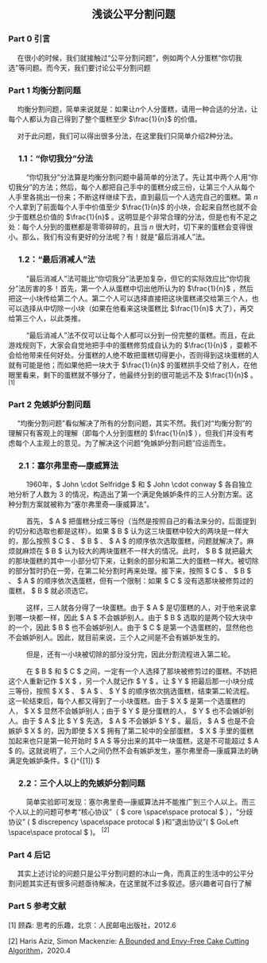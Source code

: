 ## $$ \text{浅谈公平分割问题} $$
### **Part 0 引言**
&emsp; 在很小的时候，我们就接触过“公平分割问题”，例如两个人分蛋糕“你切我选”等问题。而今天，我们要讨论公平分割问题
### **Part 1 均衡分割问题**
&emsp; 均衡分割问题，简单来说就是：如果让$n$个人分蛋糕，请用一种合适的分法，让每个人都认为自己得到了整个蛋糕至少 $\frac{1}{n}$ 的价值。

&emsp; 对于此问题，我们可以得出很多分法，在这里我们只简单介绍2种分法。
### &emsp; **1.1：“你切我分”分法**
&emsp; &emsp; “你切我分”分法算是均衡分割问题中最简单的分法了。先让其中两个人用“你切我分”的方法；然后，每个人都把自己手中的蛋糕分成三份，让第三个人从每个人手里各挑出一份来；不断这样继续下去，直到最后一个人选完自己的蛋糕。第 $n$ 个人拿到了前面每个人手中价值至少 $\frac{1}{n}$ 的小块，合起来自然也就不会少于蛋糕总价值的 $\frac{1}{n}$ 。这明显是个非常合理的分法，但是也有不足之处：每个人分到的蛋糕都是零零碎碎的，且当 $n$ 很大时，切下来的蛋糕会变得很小。那么，我们有没有更好的分法呢？有！就是“最后消减人”法。
### &emsp; **1.2：“最后消减人”法**
&emsp; &emsp; “最后消减人”法可能比“你切我分”法更加复杂，但它的实际效应比“你切我分”法厉害的多！首先，第一个人从蛋糕中切出他所认为的 $\frac{1}{n}$ ，然后把这一小块传给第二个人。第二个人可以选择直接把这块蛋糕递交给第三个人，也可以选择从中切除一小块（如果在他看来这块蛋糕比 $\frac{1}{n}$ 大了），再交给第三个人，以此类推。

&emsp; &emsp; “最后消减人”法不仅可以让每个人都可以分到一份完整的蛋糕。而且，在此游戏规则下，大家会自觉地把手中的蛋糕修剪成自认为的 $\frac{1}{n}$ ，耍赖不会给他带来任何好处。分蛋糕的人绝不敢把蛋糕切得更小，否则得到这块蛋糕的人就有可能是他；而如果他把一块大于 $\frac{1}{n}$ 的蛋糕拱手交给了别人，在他眼里看来，剩下的蛋糕就不够分了，他最终分到的很可能远不及 $\frac{1}{n}$ 。${}^{[1]}$

### **Part 2 免嫉妒分割问题**
&emsp; “均衡分割问题”看似解决了所有的分割问题，其实不然。我们对“均衡分割”的理解只有客观上的理解（即每个人分到蛋糕的 $\frac{1}{n}$ ），但我们并没有考虑每个人主观上的意见。为了解决这个问题“免嫉妒分割问题”应运而生。
### &emsp; **2.1：塞尔弗里奇—康威算法**
&emsp; &emsp; 1960年，$ John \cdot Selfridge $ 和 $ John \cdot conway $ 各自独立地分析了人数为 $3$ 的情况，构造出了第一个满足免嫉妒条件的三人分割方案。这种分割方案就被称为“塞尔弗里奇—康威算法”。

&emsp; &emsp; 首先， $ A $ 把蛋糕分成三等份（当然是按照自己的看法来分的，后面提到的切分和选取也都是这样）。如果 $ B $ 认为这三块蛋糕中较大的两块是一样大的，那么按照 $ C $ 、 $ B $ 、 $ A $ 的顺序依次选取蛋糕，问题就解决了。麻烦就麻烦在 $ B $ 认为较大的两块蛋糕不一样大的情况。此时， $ B $ 就把最大的那块蛋糕的其中一小部分切下来，让剩余的部分和第二大的蛋糕一样大。被切除的部分暂时扔在一旁，在第二轮分割时再来处理。接下来，按照 $ C $ 、 $ B $ 、 $ A $ 的顺序依次选蛋糕，但有一个限制：如果 $ C $ 没有选那块被修剪过的蛋糕， $ B $ 就必须选它。

&emsp; &emsp; 这样，三人就各分得了一块蛋糕。由于 $ A $ 是切蛋糕的人，对于他来说拿到哪一块都一样，因此 $ A $ 不会嫉妒别人。由于  $ B $ 选取的是两个较大块中的一个，因此  $ B $ 也不会嫉妒别人。由于 $ C $ 是第一个选蛋糕的，显然他也不会嫉妒别人。因此，就目前来说，三个人之间是不会有嫉妒发生的。

&emsp; &emsp; 但是，还有一小块被切除的部分没分完，因此分割流程进入第二轮。

&emsp; &emsp; 在 $ B $ 和 $ C $ 之间，一定有一个人选择了那块被修剪过的蛋糕。不妨把这个人重新记作 $ X $ ，另一个人就记作 $ Y $ 。让 $ Y $ 把最后那一小块分成三等份，按照 $ X $ 、 $ A $ 、 $ Y $ 的顺序依次挑选蛋糕，结束第二轮流程。这一轮结束后，每个人都又得到了一小块蛋糕。由于 $ X $ 是第一个选蛋糕的人， $ X $ 显然不会嫉妒别人；由于 $ Y $ 是分蛋糕的人， $ Y $ 也不会嫉妒别人。由于 $ A $ 比 $ Y $ 先选， $ A $ 不会嫉妒 $ Y $ 。最后， $ A $ 也是不会嫉妒 $ X $ 的，因为即使 $ X $ 拥有了第二轮中的全部蛋糕， $ X $ 手里的蛋糕加起来也只是第一轮开始时 $ A $ 等分出来的其中一块蛋糕，这是不可能超过 $ A $ 的。这就说明了，三个人之间仍然不会有嫉妒发生，塞尔弗里奇—康威算法的确满足免嫉妒条件。$ {}^{[1]} $

### &emsp; **2.2：三个人以上的免嫉妒分割问题**
&emsp; &emsp; 简单实验即可发现：塞尔弗里奇—康威算法并不能推广到三个人以上。而三个人以上的问题可参考“核心协议”（ $ core \space\space protocal $ ），“分歧协议” ( $ discrepency \space\space protocal $ )和”退出协议”( $ GoLeft \space\space protocal $ )。 ${}^{[2]}$

### **Part 4 后记**
&emsp; 其实上述讨论的问题只是公平分割问题的冰山一角，而真正的生活中的公平分割问题其实还有很多问题亟待解决，在这里就不过多叙述。感兴趣者可自行了解

### **Part 5 参考文献**

[1] 顾森: 思考的乐趣，北京：人民邮电出版社，2012.6

[2] Haris Aziz, Simon Mackenzie: [A Bounded and Envy-Free Cake Cutting Algorithm](
https://cacm.acm.org/magazines/2020/4/243651-a-bounded-and-envy-free-cake-cutting-algorithm/fulltext)，2020.4